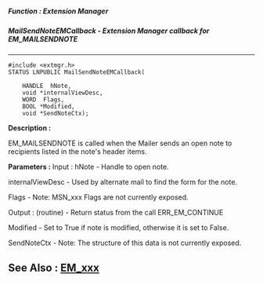 ##### Function : Extension Manager
##### MailSendNoteEMCallback - Extension Manager callback for EM_MAILSENDNOTE
---
```
#include <extmgr.h>
STATUS LNPUBLIC MailSendNoteEMCallback(

	HANDLE  hNote,
	void *internalViewDesc,
	WORD  Flags,
	BOOL *Modified,
	void *SendNoteCtx);
```
**Description :**

EM_MAILSENDNOTE is called when the Mailer sends an open note to recipients 
listed in the note's header items.

**Parameters :**
Input :
hNote  -  Handle to open note.

internalViewDesc  -  Used by alternate mail to find the form for the note.

Flags  -  Note:  MSN_xxx Flags are not currently exposed. 

Output :
(routine)  -  Return status from the call 
ERR_EM_CONTINUE


Modified  -  Set to True if note is modified, otherwise it is set to False. 

SendNoteCtx  -  Note:  The structure of this data is not currently exposed.


**See Also :**
[EM_xxx](/reference/Symb/EM_xxx)
---

